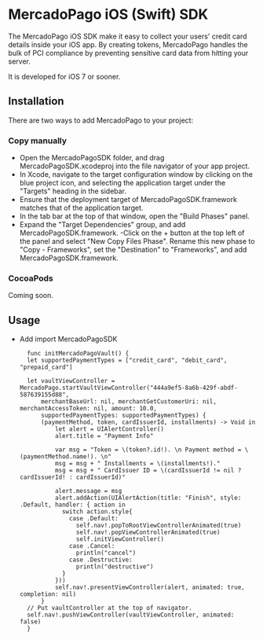 # MercadoPago iOS (Swift) SDK
The MercadoPago iOS SDK make it easy to collect your users' credit card details inside your iOS app. By creating tokens, MercadoPago handles the bulk of PCI compliance by preventing sensitive card data from hitting your server.

It is developed for iOS 7 or sooner.

## Installation

There are two ways to add MercadoPago to your project:

### Copy manually

- Open the MercadoPagoSDK folder, and drag MercadoPagoSDK.xcodeproj into the file navigator of your app project.
- In Xcode, navigate to the target configuration window by clicking on the blue project icon, and selecting the application target under the "Targets" heading in the sidebar.
- Ensure that the deployment target of MercadoPagoSDK.framework matches that of the application target.
- In the tab bar at the top of that window, open the "Build Phases" panel.
- Expand the "Target Dependencies" group, and add MercadoPagoSDK.framework.
-Click on the + button at the top left of the panel and select "New Copy Files Phase". Rename this new phase to "Copy - Frameworks", set the "Destination" to "Frameworks", and add MercadoPagoSDK.framework.

### CocoaPods

Coming soon.

Usage
-----
- Add import MercadoPagoSDK

        func initMercadoPagoVault() {
        let supportedPaymentTypes = ["credit_card", "debit_card", "prepaid_card"]
        
        let vaultViewController = MercadoPago.startVaultViewController("444a9ef5-8a6b-429f-abdf-587639155d88", 
            merchantBaseUrl: nil, merchantGetCustomerUri: nil, merchantAccessToken: nil, amount: 10.0, 
            supportedPaymentTypes: supportedPaymentTypes) { 
            (paymentMethod, token, cardIssuerId, installments) -> Void in
                let alert = UIAlertController()
                alert.title = "Payment Info"
                
                var msg = "Token = \(token?.id!). \n Payment method = \(paymentMethod.name!). \n"
                msg = msg + " Installments = \(installments!)."
                msg = msg + " CardIssuer ID = \(cardIssuerId != nil ? cardIssuerId! : cardIssuerId)"
                
                alert.message = msg
                alert.addAction(UIAlertAction(title: "Finish", style: .Default, handler: { action in
                  switch action.style{
                    case .Default:
                      self.nav!.popToRootViewControllerAnimated(true)
                      self.nav!.popViewControllerAnimated(true)
                      self.initViewController()
                    case .Cancel:
                      println("cancel")
                    case .Destructive:
                      println("destructive")
                  }
                }))
                self.nav!.presentViewController(alert, animated: true, completion: nil)
            }
        // Put vaultController at the top of navigator.
        self.nav!.pushViewController(vaultViewController, animated: false)
        }
